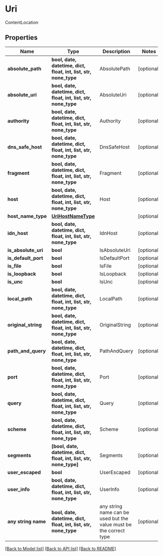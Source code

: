 # Uri

ContentLocation

## Properties
Name | Type | Description | Notes
------------ | ------------- | ------------- | -------------
**absolute_path** | **bool, date, datetime, dict, float, int, list, str, none_type** | AbsolutePath | [optional] 
**absolute_uri** | **bool, date, datetime, dict, float, int, list, str, none_type** | AbsoluteUri | [optional] 
**authority** | **bool, date, datetime, dict, float, int, list, str, none_type** | Authority | [optional] 
**dns_safe_host** | **bool, date, datetime, dict, float, int, list, str, none_type** | DnsSafeHost | [optional] 
**fragment** | **bool, date, datetime, dict, float, int, list, str, none_type** | Fragment | [optional] 
**host** | **bool, date, datetime, dict, float, int, list, str, none_type** | Host | [optional] 
**host_name_type** | [**UriHostNameType**](UriHostNameType.md) |  | [optional] 
**idn_host** | **bool, date, datetime, dict, float, int, list, str, none_type** | IdnHost | [optional] 
**is_absolute_uri** | **bool** | IsAbsoluteUri | [optional] 
**is_default_port** | **bool** | IsDefaultPort | [optional] 
**is_file** | **bool** | IsFile | [optional] 
**is_loopback** | **bool** | IsLoopback | [optional] 
**is_unc** | **bool** | IsUnc | [optional] 
**local_path** | **bool, date, datetime, dict, float, int, list, str, none_type** | LocalPath | [optional] 
**original_string** | **bool, date, datetime, dict, float, int, list, str, none_type** | OriginalString | [optional] 
**path_and_query** | **bool, date, datetime, dict, float, int, list, str, none_type** | PathAndQuery | [optional] 
**port** | **bool, date, datetime, dict, float, int, list, str, none_type** | Port | [optional] 
**query** | **bool, date, datetime, dict, float, int, list, str, none_type** | Query | [optional] 
**scheme** | **bool, date, datetime, dict, float, int, list, str, none_type** | Scheme | [optional] 
**segments** | **[bool, date, datetime, dict, float, int, list, str, none_type]** | Segments | [optional] 
**user_escaped** | **bool** | UserEscaped | [optional] 
**user_info** | **bool, date, datetime, dict, float, int, list, str, none_type** | UserInfo | [optional] 
**any string name** | **bool, date, datetime, dict, float, int, list, str, none_type** | any string name can be used but the value must be the correct type | [optional]

[[Back to Model list]](../README.md#documentation-for-models) [[Back to API list]](../README.md#documentation-for-api-endpoints) [[Back to README]](../README.md)


